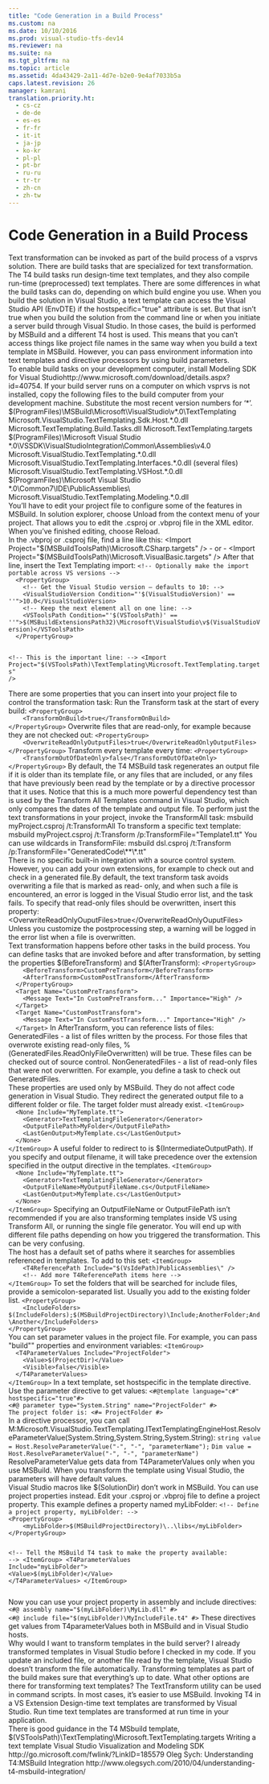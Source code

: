```yaml
---
title: "Code Generation in a Build Process"
ms.custom: na
ms.date: 10/10/2016
ms.prod: visual-studio-tfs-dev14
ms.reviewer: na
ms.suite: na
ms.tgt_pltfrm: na
ms.topic: article
ms.assetid: 4da43429-2a11-4d7e-b2e0-9e4af7033b5a
caps.latest.revision: 26
manager: kamrani
translation.priority.ht: 
  - cs-cz
  - de-de
  - es-es
  - fr-fr
  - it-it
  - ja-jp
  - ko-kr
  - pl-pl
  - pt-br
  - ru-ru
  - tr-tr
  - zh-cn
  - zh-tw
---
```

# Code Generation in a Build Process
<?xml version="1.0" encoding="utf-8"?>
<developerConceptualDocument xmlns="http://ddue.schemas.microsoft.com/authoring/2003/5" xmlns:xlink="http://www.w3.org/1999/xlink" xmlns:xsi="http://www.w3.org/2001/XMLSchema-instance" xsi:schemaLocation="http://ddue.schemas.microsoft.com/authoring/2003/5 http://clixdevr3.blob.core.windows.net/ddueschema/developer.xsd">
  <introduction>
    <para>
      <legacyLink xlink:href="74a0a748-5b11-4999-8bea-49572967827d">Text transformation</legacyLink> can be invoked as part of the <legacyLink xlink:href="a971b0f9-7c28-479d-a37b-8fd7e27ef692">build process</legacyLink> of a <token>vsprvs</token> solution. There are build tasks that are specialized for text transformation. The T4 build tasks run design-time text templates, and they also compile run-time (preprocessed) text templates.</para>
    <para>There are some differences in what the build tasks can do, depending on which build engine you use. When you build the solution in Visual Studio, a text template can access the Visual Studio API (EnvDTE) if the <legacyLink xlink:href="2b0a8e04-6fee-4c6c-b086-e49fc728a3ed">hostspecific="true"</legacyLink> attribute is set. But that isn’t true when you build the solution from the command line or when you initiate a server build through Visual Studio. In those cases, the build is performed by MSBuild and a different T4 host is used. </para>
    <para>This means that you can’t access things like project file names in the same way when you build a text template in MSBuild. However, you can <legacyLink xlink:href="#parameters">pass environment information into text templates and directive processors by using build parameters</legacyLink>. </para>
  </introduction>
  <section address="buildserver">
    <title>Configure your machines</title>
    <content>
      <para>To enable build tasks on your development computer, install <externalLink><linkText>Modeling SDK for Visual Studio</linkText><linkUri>http://www.microsoft.com/download/details.aspx?id=40754</linkUri></externalLink>.</para>
      <para>If <legacyLink xlink:href="788443c3-0547-452e-959c-4805573813a9">your build server</legacyLink> runs on a computer on which <token>vsprvs</token> is not installed, copy the following files to the build computer from your development machine. Substitute the most recent version numbers for ‘*’.</para>
      <list class="bullet">
        <listItem>
          <para>$(ProgramFiles)\MSBuild\Microsoft\VisualStudio\v*.0\TextTemplating</para>
          <list class="bullet">
            <listItem>
              <para>Microsoft.VisualStudio.TextTemplating.Sdk.Host.*.0.dll</para>
            </listItem>
            <listItem>
              <para>Microsoft.TextTemplating.Build.Tasks.dll</para>
            </listItem>
            <listItem>
              <para>Microsoft.TextTemplating.targets</para>
            </listItem>
          </list>
        </listItem>
        <listItem>
          <para>$(ProgramFiles)\Microsoft Visual Studio *.0\VSSDK\VisualStudioIntegration\Common\Assemblies\v4.0</para>
          <list class="bullet">
            <listItem>
              <para>Microsoft.VisualStudio.TextTemplating.*.0.dll</para>
            </listItem>
            <listItem>
              <para>Microsoft.VisualStudio.TextTemplating.Interfaces.*.0.dll (several files)</para>
            </listItem>
            <listItem>
              <para>Microsoft.VisualStudio.TextTemplating.VSHost.*.0.dll</para>
            </listItem>
          </list>
        </listItem>
        <listItem>
          <para>$(ProgramFiles)\Microsoft Visual Studio *.0\Common7\IDE\PublicAssemblies\</para>
          <list class="bullet">
            <listItem>
              <para>Microsoft.VisualStudio.TextTemplating.Modeling.*.0.dll</para>
            </listItem>
          </list>
        </listItem>
      </list>
    </content>
  </section>
  <section>
    <title>To edit the project file</title>
    <content>
      <para>You’ll have to edit your project file to configure some of the features in MSBuild. </para>
      <para>In solution explorer, choose <ui>Unload</ui> from the context menu of your project. That allows you to edit the .csproj or .vbproj file in the XML editor.</para>
      <para>When you’ve finished editing, choose <ui>Reload</ui>.</para>
    </content>
  </section>
  <section>
    <title>Import the Text Transformation Targets</title>
    <content>
      <para>In the .vbproj or .csproj file, find a line like this:</para>
      <para>
        <codeInline>&lt;Import Project="$(MSBuildToolsPath)\Microsoft.CSharp.targets" /&gt;</codeInline>
      </para>
      <para>- or -</para>
      <para>
        <codeInline>&lt;Import Project="$(MSBuildToolsPath)\Microsoft.VisualBasic.targets" /&gt;</codeInline>
      </para>
      <para>After that line, insert the Text Templating import:</para>
      <code language="xml">&lt;!-- Optionally make the import portable across VS versions --&gt;
  &lt;PropertyGroup&gt;
    &lt;!-- Get the Visual Studio version – defaults to 10: --&gt;
    &lt;VisualStudioVersion Condition="'$(VisualStudioVersion)' == ''"&gt;10.0&lt;/VisualStudioVersion&gt;
    &lt;!-- Keep the next element all on one line: --&gt;
    &lt;VSToolsPath Condition="'$(VSToolsPath)' == ''"&gt;$(MSBuildExtensionsPath32)\Microsoft\VisualStudio\v$(VisualStudioVersion)&lt;/VSToolsPath&gt;
  &lt;/PropertyGroup&gt;


&lt;!-- This is the important line: --&gt;
  &lt;Import Project="$(VSToolsPath)\TextTemplating\Microsoft.TextTemplating.targets" /&gt;</code>
    </content>
  </section>
  <section>
    <title>Transforming templates in a build</title>
    <content>
      <para>There are some properties that you can insert into your project file to control the transformation task:</para>
      <list class="bullet">
        <listItem>
          <para>Run the Transform task at the start of every build:</para>
          <code language="xml">&lt;PropertyGroup&gt;
    &lt;TransformOnBuild&gt;true&lt;/TransformOnBuild&gt;
&lt;/PropertyGroup&gt;</code>
        </listItem>
        <listItem>
          <para>Overwrite files that are read-only, for example because they are not checked out:</para>
          <code language="xml">&lt;PropertyGroup&gt;
    &lt;OverwriteReadOnlyOutputFiles&gt;true&lt;/OverwriteReadOnlyOutputFiles&gt;
&lt;/PropertyGroup&gt;</code>
        </listItem>
        <listItem>
          <para>Transform every template every time:</para>
          <code language="xml">&lt;PropertyGroup&gt;
    &lt;TransformOutOfDateOnly&gt;false&lt;/TransformOutOfDateOnly&gt;
&lt;/PropertyGroup&gt;</code>
          <para>By default, the T4 MSBuild task regenerates an output file if it is older than its template file, or any files that are included, or any files that have previously been read by the template or by a directive processor that it uses. Notice that this is a much more powerful dependency test than is used by the Transform All Templates command in Visual Studio, which only compares the dates of the template and output file.</para>
        </listItem>
      </list>
      <para>To perform just the text transformations in your project, invoke the TransformAll task:</para>
      <para>
        <codeInline>msbuild myProject.csproj /t:TransformAll </codeInline>
      </para>
      <para>To transform a specific text template:</para>
      <para>
        <codeInline>msbuild myProject.csproj /t:Transform /p:TransformFile="Template1.tt"</codeInline>
      </para>
      <para>You can use wildcards in TransformFile:</para>
      <para>
        <codeInline>msbuild dsl.csproj /t:Transform /p:TransformFile="GeneratedCode\**\*.tt"</codeInline>
      </para>
    </content>
  </section>
  <section>
    <title>Source Control</title>
    <content>
      <para>There is no specific built-in integration with a source control system. However, you can add your own extensions, for example to check out and check in a generated file.By default, the text transform task avoids overwriting a file that is marked as read- only, and when such a file is encountered, an error is logged in the Visual Studio error list, and the task fails.</para>
      <para>To specify that read-only files should be overwritten, insert this property:</para>
      <para>
        <codeInline>&lt;OverwriteReadOnlyOuputFiles&gt;true&lt;/OverwriteReadOnlyOuputFiles&gt;</codeInline>
      </para>
      <para>Unless you customize the postprocessing step, a warning will be logged in the error list when a file is overwritten.</para>
    </content>
  </section>
  <section>
    <title>Customizing the build process</title>
    <content>
      <para>Text transformation happens before other tasks in the build process. You can define tasks that are invoked before and after transformation, by setting the properties <codeInline>$(BeforeTransform)</codeInline> and <codeInline>$(AfterTransform)</codeInline>:</para>
      <code>&lt;PropertyGroup&gt;
    &lt;BeforeTransform&gt;CustomPreTransform&lt;/BeforeTransform&gt;
    &lt;AfterTransform&gt;CustomPostTransform&lt;/AfterTransform&gt;
  &lt;/PropertyGroup&gt;
  &lt;Target Name="CustomPreTransform"&gt;
    &lt;Message Text="In CustomPreTransform..." Importance="High" /&gt;
  &lt;/Target&gt;
  &lt;Target Name="CustomPostTransform"&gt;
    &lt;Message Text="In CustomPostTransform..." Importance="High" /&gt;
  &lt;/Target&gt;</code>
      <para>In <codeInline>AfterTransform</codeInline>, you can reference lists of files:</para>
      <list class="bullet">
        <listItem>
          <para>GeneratedFiles - a list of files written by the process. For those files that overwrote existing read-only files, %(GeneratedFiles.ReadOnlyFileOverwritten) will be true. These files can be checked out of source control.</para>
        </listItem>
        <listItem>
          <para>NonGeneratedFiles - a list of read-only files that were not overwritten.</para>
        </listItem>
      </list>
      <para>For example, you define a task to check out GeneratedFiles.</para>
    </content>
  </section>
  <section>
    <title>OutputFilePath and OutputFileName</title>
    <content>
      <para>These properties are used only by MSBuild. They do not affect code generation in Visual Studio. They redirect the generated output file to a different folder or file. The target folder must already exist.</para>
      <code language="xml">&lt;ItemGroup&gt;
  &lt;None Include="MyTemplate.tt"&gt;
    &lt;Generator&gt;TextTemplatingFileGenerator&lt;/Generator&gt;
    &lt;OutputFilePath&gt;MyFolder&lt;/OutputFilePath&gt;
    &lt;LastGenOutput&gt;MyTemplate.cs&lt;/LastGenOutput&gt;
  &lt;/None&gt;
&lt;/ItemGroup&gt;</code>
      <para>A useful folder to redirect to is <codeInline>$(IntermediateOutputPath).</codeInline></para>
      <para>If you specify and output filename, it will take precedence over the extension specified in the output directive in the templates.</para>
      <code language="xml">&lt;ItemGroup&gt;
  &lt;None Include="MyTemplate.tt"&gt;
    &lt;Generator&gt;TextTemplatingFileGenerator&lt;/Generator&gt;
    &lt;OutputFileName&gt;MyOutputFileName.cs&lt;/OutputFileName&gt;
    &lt;LastGenOutput&gt;MyTemplate.cs&lt;/LastGenOutput&gt;
  &lt;/None&gt;
&lt;/ItemGroup&gt;</code>
      <para>Specifying an OutputFileName or OutputFilePath isn’t recommended if you are also transforming templates inside VS using Transform All, or running the single file generator. You will end up with different file paths depending on how you triggered the transformation. This can be very confusing.</para>
    </content>
  </section>
  <section>
    <title>Adding reference and include paths</title>
    <content>
      <para>The host has a default set of paths where it searches for assemblies referenced in templates. To add to this set:</para>
      <code>&lt;ItemGroup&gt;
    &lt;T4ReferencePath Include="$(VsIdePath)PublicAssemblies\" /&gt;
    &lt;!-- Add more T4ReferencePath items here --&gt;
&lt;/ItemGroup&gt;</code>
      <para>To set the folders that will be searched for include files, provide a semicolon-separated list. Usually you add to the existing folder list.</para>
      <code>&lt;PropertyGroup&gt;
    &lt;IncludeFolders&gt;
$(IncludeFolders);$(MSBuildProjectDirectory)\Include;AnotherFolder;And\Another&lt;/IncludeFolders&gt;
&lt;/PropertyGroup&gt;
</code>
    </content>
  </section>
  <section address="parameters">
    <title>Pass build context data into the templates</title>
    <content>
      <para>You can set parameter values in the project file. For example, you can pass "build"" properties and <legacyLink xlink:href="7f9e4469-8865-4b59-aab3-3ff26bd36e77">environment variables</legacyLink>:</para>
      <code language="xml">&lt;ItemGroup&gt;
  &lt;T4ParameterValues Include="ProjectFolder"&gt;
    &lt;Value&gt;$(ProjectDir)&lt;/Value&gt;
    &lt;Visible&gt;false&lt;/Visible&gt;
  &lt;/T4ParameterValues&gt;
&lt;/ItemGroup&gt;</code>
      <para>In a text template, set <codeInline>hostspecific</codeInline> in the template directive. Use the <legacyLink xlink:href="1d590387-1d9d-40a5-a72c-65fae7a8bdf3">parameter</legacyLink> directive to get values:</para>
      <code>&lt;#@template language="c#" hostspecific="true"#&gt;
&lt;#@ parameter type="System.String" name="ProjectFolder" #&gt;
The project folder is: &lt;#= ProjectFolder #&gt;
</code>
      <para>In a directive processor, you can call <codeEntityReference autoUpgrade="true" qualifyHint="false">M:Microsoft.VisualStudio.TextTemplating.ITextTemplatingEngineHost.ResolveParameterValue(System.String,System.String,System.String)</codeEntityReference>:</para>
      <code language="c#">string value = Host.ResolveParameterValue("-", "-", "parameterName");</code>
      <code language="vb#">Dim value = Host.ResolveParameterValue("-", "-", "parameterName")</code>
      <alert class="note">
        <para>
          <codeInline>ResolveParameterValue</codeInline> gets data from <codeInline>T4ParameterValues</codeInline> only when you use MSBuild. When you transform the template using Visual Studio, the parameters will have default values.</para>
      </alert>
    </content>
  </section>
  <section address="msbuild">
    <title>Using project properties in assembly and include directives</title>
    <content>
      <para>Visual Studio macros like $(SolutionDir) don’t work in MSBuild. You can use project properties instead. </para>
      <para>Edit your .csproj or .vbproj file to define a project property. This example defines a property named <codeInline>myLibFolder</codeInline>:</para>
      <code language="xml">&lt;!-- Define a project property, myLibFolder: --&gt;
&lt;PropertyGroup&gt;
    &lt;<placeholder>myLibFolder</placeholder>&gt;$(MSBuildProjectDirectory)\..\libs&lt;/<placeholder>myLibFolder</placeholder>&gt;
&lt;/PropertyGroup&gt;

&lt;!-- Tell the MSBuild T4 task to make the property available: --&gt;
&lt;ItemGroup&gt;
    &lt;T4ParameterValues Include="<placeholder>myLibFolder</placeholder>"&gt;
      &lt;Value&gt;$(<placeholder>myLibFolder</placeholder>)&lt;/Value&gt;
    &lt;/T4ParameterValues&gt;
  &lt;/ItemGroup&gt;

</code>
      <para>Now you can use your project property in assembly and include directives:</para>
      <code>&lt;#@ assembly name="$(<placeholder>myLibFolder</placeholder>)\MyLib.dll" #&gt;
&lt;#@ include file="$(<placeholder>myLibFolder</placeholder>)\MyIncludeFile.t4" #&gt;</code>
      <para>These directives get values from T4parameterValues both in MSBuild and in Visual Studio hosts.</para>
    </content>
  </section>
  <section>
    <title>Q &amp; A</title>
    <content>
      <para>
        <embeddedLabel>Why would I want to transform templates in the build server? I already transformed templates in Visual Studio before I checked in my code.</embeddedLabel>
      </para>
      <para>If you update an included file, or another file read by the template, Visual Studio doesn’t transform the file automatically. Transforming templates as part of the build makes sure that everything’s up to date.</para>
      <para>
        <embeddedLabel>What other options are there for transforming text templates?</embeddedLabel>
      </para>
      <list class="bullet">
        <listItem>
          <para>The <legacyLink xlink:href="06a48235-fe02-403e-a1cf-2ae70b4db62f">TextTransform utility</legacyLink> can be used in command scripts. In most cases, it’s easier to use MSBuild.</para>
        </listItem>
        <listItem>
          <para>
            <link xlink:href="64674976-841f-43cb-8e61-0645c8a89eec">Invoking T4 in a VS Extension</link>
          </para>
        </listItem>
        <listItem>
          <para>
            <legacyLink xlink:href="2774b83d-1adb-4c66-a607-746e019b80c0">Design-time text templates</legacyLink> are transformed by Visual Studio.</para>
        </listItem>
        <listItem>
          <para>
            <legacyLink xlink:href="79b4b3c6-a9a7-4446-b6fd-e2388fc6b05f">Run time text templates</legacyLink> are transformed at run time in your application.</para>
        </listItem>
      </list>
    </content>
  </section>
  <section>
    <title>Read more</title>
    <content>
      <para>There is good guidance in the T4 MSbuild template, $(VSToolsPath)\TextTemplating\Microsoft.TextTemplating.targets</para>
      <para>
        <link xlink:href="94328da7-953b-4e92-9587-648543d1f732">Writing a text template</link>
      </para>
      <para>
        <externalLink>
          <linkText>Visual Studio Visualization and Modeling SDK</linkText>
          <linkUri>http://go.microsoft.com/fwlink/?LinkID=185579</linkUri>
        </externalLink>
      </para>
      <para>
        <externalLink>
          <linkText>Oleg Sych: Understanding T4:MSBuild Integration</linkText>
          <linkUri>http://www.olegsych.com/2010/04/understanding-t4-msbuild-integration/</linkUri>
        </externalLink>
      </para>
    </content>
  </section>
  <relatedTopics />
</developerConceptualDocument>